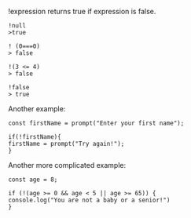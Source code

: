 !expression returns true if expression is false. 

```
!null
>true

! (0===0)
> false

!(3 <= 4) 
> false

!false
> true
```


Another example:
```
const firstName = prompt("Enter your first name");

if(!firstName){
firstName = prompt("Try again!");
}
```

Another more complicated example:

```
const age = 8;

if (!(age >= 0 && age < 5 || age >= 65)) {
console.log("You are not a baby or a senior!")
}
```

